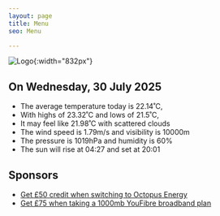 ```yaml
---
layout: page
title: Menu
seo: Menu

---
```


![Logo](/images/logo.jpg){:width="832px"}

<!-- weather_marker starts -->
## On Wednesday, 30 July 2025

- The average temperature today is 22.14˚C,
- With highs of 23.32˚C and lows of 21.5˚C,
- It may feel like 21.98˚C with scattered clouds
- The wind speed is 1.79m/s and visibility is 10000m
- The pressure is 1019hPa and humidity is 60%
- The sun will rise at 04:27 and set at 20:01

<!-- weather_marker ends -->

## Sponsors

- [Get £50 credit when switching to Octopus Energy](https://bit.ly/3oD1nnS)
- [Get £75 when taking a 1000mb YouFibre broadband plan](https://aklam.io/91zWhU?)
